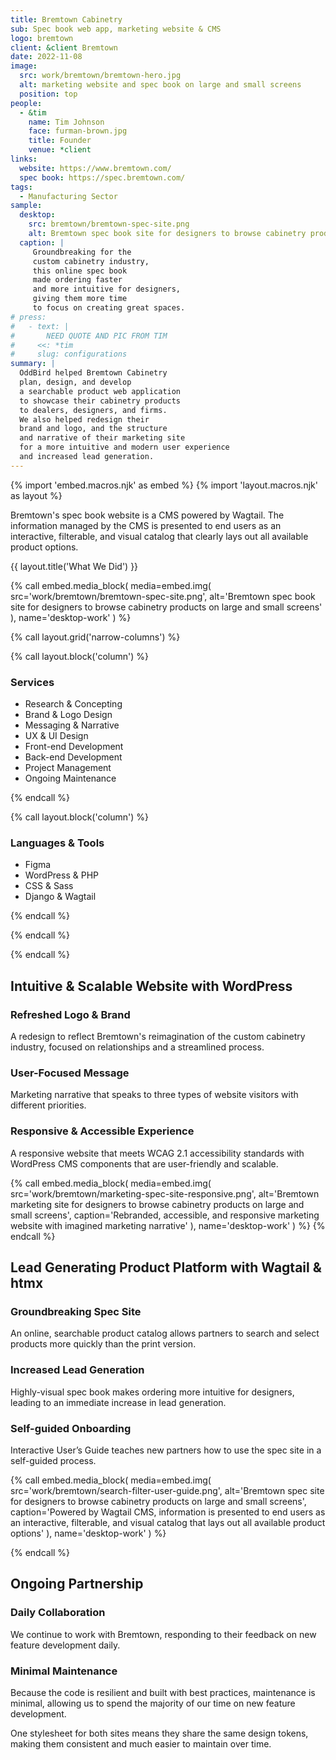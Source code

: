 ```yaml
---
title: Bremtown Cabinetry
sub: Spec book web app, marketing website & CMS
logo: bremtown
client: &client Bremtown
date: 2022-11-08
image:
  src: work/bremtown/bremtown-hero.jpg
  alt: marketing website and spec book on large and small screens
  position: top
people:
  - &tim
    name: Tim Johnson
    face: furman-brown.jpg
    title: Founder
    venue: *client
links:
  website: https://www.bremtown.com/
  spec book: https://spec.bremtown.com/
tags:
  - Manufacturing Sector
sample:
  desktop:
    src: bremtown/bremtown-spec-site.png
    alt: Bremtown spec book site for designers to browse cabinetry products on large and small screens
  caption: |
     Groundbreaking for the
     custom cabinetry industry,
     this online spec book
     made ordering faster
     and more intuitive for designers,
     giving them more time
     to focus on creating great spaces.
# press:
#   - text: |
#       NEED QUOTE AND PIC FROM TIM
#     <<: *tim
#     slug: configurations
summary: |
  OddBird helped Bremtown Cabinetry
  plan, design, and develop
  a searchable product web application
  to showcase their cabinetry products
  to dealers, designers, and firms.
  We also helped redesign their
  brand and logo, and the structure
  and narrative of their marketing site
  for a more intuitive and modern user experience
  and increased lead generation.
---
```


{% import 'embed.macros.njk' as embed %}
{% import 'layout.macros.njk' as layout %}

Bremtown's spec book website
is a CMS powered by Wagtail.
The information managed by the CMS
is presented to end users
as an interactive, filterable,
and visual catalog
that clearly lays out
all available product options.

{{ layout.title('What We Did') }}

{% call embed.media_block(
  media=embed.img(
    src='work/bremtown/bremtown-spec-site.png',
    alt='Bremtown spec book site for designers to browse cabinetry products on large and small screens'
  ),
  name='desktop-work'
) %}

{% call layout.grid('narrow-columns') %}

{% call layout.block('column') %}

### Services

- Research & Concepting
- Brand & Logo Design
- Messaging & Narrative
- UX & UI Design
- Front-end Development
- Back-end Development
- Project Management
- Ongoing Maintenance

{% endcall %}

{% call layout.block('column') %}

### Languages & Tools

- Figma
- WordPress & PHP
- CSS & Sass
- Django & Wagtail

{% endcall %}

{% endcall %}

{% endcall %}

## Intuitive & Scalable Website with WordPress

### Refreshed Logo & Brand

A redesign to reflect
Bremtown's reimagination
of the custom cabinetry industry,
focused on relationships
and a streamlined process.

### User-Focused Message

Marketing narrative
that speaks to
three types of website visitors
with different priorities.

### Responsive & Accessible Experience

A responsive website
that meets WCAG 2.1 accessibility standards
with WordPress CMS components
that are user-friendly and scalable.

{% call embed.media_block(
  media=embed.img(
    src='work/bremtown/marketing-spec-site-responsive.png',
    alt='Bremtown marketing site for designers to browse cabinetry products on large and small screens',
    caption='Rebranded, accessible, and responsive marketing website with imagined marketing narrative'
  ),
  name='desktop-work'
) %}
{% endcall %}

## Lead Generating Product Platform with Wagtail & htmx

### Groundbreaking Spec Site

An online, searchable product catalog
allows partners
to search and select products
more quickly than the print version.

 ### Increased Lead Generation

Highly-visual spec book
makes ordering more intuitive for designers,
leading to an immediate increase
in lead generation.

### Self-guided Onboarding

Interactive User’s Guide
teaches new partners
how to use the spec site
in a self-guided process.

{% call embed.media_block(
  media=embed.img(
    src='work/bremtown/search-filter-user-guide.png',
    alt='Bremtown spec site for designers to browse cabinetry products on large and small screens',
    caption='Powered by Wagtail CMS, information is presented to end users as an interactive, filterable, and visual catalog that lays out all available product options'
  ),
  name='desktop-work'
) %}

{% endcall %}

## Ongoing Partnership

### Daily Collaboration

We continue to work with Bremtown,
responding to their feedback
on new feature development daily.

### Minimal Maintenance

Because the code is resilient
and built with best practices,
maintenance is minimal, allowing us
to spend the majority of our time
on new feature development.

One stylesheet for both sites means
they share the same design tokens,
making them consistent
and much easier to maintain
over time.
